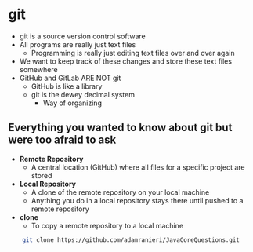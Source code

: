# git
- git is a source version control software
- All programs are really just text files
  - Programming is really just editing text files over and over again
- We want to keep track of these changes and store these text files somewhere
- GitHub and GitLab ARE NOT git
  - GitHub is like a library
  - git is the dewey decimal system
    - Way of organizing

## Everything you wanted to know about git but were too afraid to ask
- **Remote Repository**
  - A central location (GitHub) where all files for a specific project are stored
- **Local Repository**
  - A clone of the remote repository on your local machine
  - Anything you do in a local repository stays there until pushed to a remote repository
- **clone**
  - To copy a remote repository to a local machine
```bash
    git clone https://github.com/adamranieri/JavaCoreQuestions.git
```
